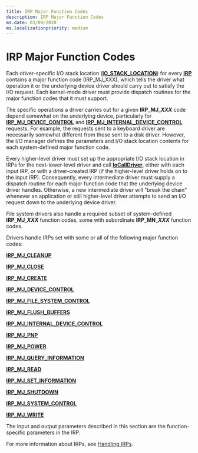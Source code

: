 ```yaml
---
title: IRP Major Function Codes
description: IRP Major Function Codes
ms.date: 03/09/2020
ms.localizationpriority: medium
---
```


# IRP Major Function Codes


Each driver-specific I/O stack location ([**IO_STACK_LOCATION**](/windows-hardware/drivers/ddi/wdm/ns-wdm-_io_stack_location)) for every [**IRP**](/windows-hardware/drivers/ddi/wdm/ns-wdm-_irp) contains a major function code (IRP_MJ_XXX), which tells the driver what operation it or the underlying device driver should carry out to satisfy the I/O request. Each kernel-mode driver must provide dispatch routines for the major function codes that it must support.

The specific operations a driver carries out for a given **IRP\_MJ\_<em>XXX</em>** code depend somewhat on the underlying device, particularly for [**IRP\_MJ\_DEVICE\_CONTROL**](irp-mj-device-control.md) and [**IRP\_MJ\_INTERNAL\_DEVICE\_CONTROL**](irp-mj-internal-device-control.md) requests. For example, the requests sent to a keyboard driver are necessarily somewhat different from those sent to a disk driver. However, the I/O manager defines the parameters and I/O stack location contents for each system-defined major function code.

Every higher-level driver must set up the appropriate I/O stack location in IRPs for the next-lower-level driver and call [**IoCallDriver**](/windows-hardware/drivers/ddi/wdm/nf-wdm-iocalldriver), either with each input IRP, or with a driver-created IRP (if the higher-level driver holds on to the input IRP). Consequently, every intermediate driver must supply a dispatch routine for each major function code that the underlying device driver handles. Otherwise, a new intermediate driver will "break the chain" whenever an application or still higher-level driver attempts to send an I/O request down to the underlying device driver.

File system drivers also handle a required subset of system-defined **IRP\_MJ\_<em>XXX</em>** function codes, some with subordinate **IRP\_MN\_<em>XXX</em>** function codes.

Drivers handle IRPs set with some or all of the following major function codes:

[**IRP\_MJ\_CLEANUP**](irp-mj-cleanup.md)

[**IRP\_MJ\_CLOSE**](irp-mj-close.md)

[**IRP\_MJ\_CREATE**](irp-mj-create.md)

[**IRP\_MJ\_DEVICE\_CONTROL**](irp-mj-device-control.md)

[**IRP\_MJ\_FILE\_SYSTEM\_CONTROL**](irp-mj-file-system-control.md)

[**IRP\_MJ\_FLUSH\_BUFFERS**](irp-mj-flush-buffers.md)

[**IRP\_MJ\_INTERNAL\_DEVICE\_CONTROL**](irp-mj-internal-device-control.md)

[**IRP\_MJ\_PNP**](irp-mj-pnp.md)

[**IRP\_MJ\_POWER**](irp-mj-power.md)

[**IRP\_MJ\_QUERY\_INFORMATION**](irp-mj-query-information.md)

[**IRP\_MJ\_READ**](irp-mj-read.md)

[**IRP\_MJ\_SET\_INFORMATION**](irp-mj-set-information.md)

[**IRP\_MJ\_SHUTDOWN**](irp-mj-shutdown.md)

[**IRP\_MJ\_SYSTEM\_CONTROL**](irp-mj-system-control.md)

[**IRP\_MJ\_WRITE**](irp-mj-write.md)

The input and output parameters described in this section are the function-specific parameters in the IRP.

For more information about IRPs, see [Handling IRPs](./handling-irps.md).

 

